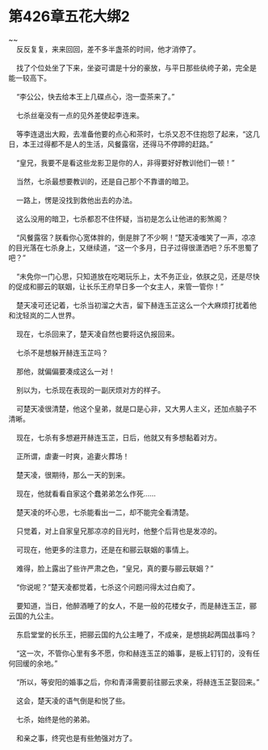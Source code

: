 # 第426章五花大绑2
~~<br>&nbsp;&nbsp;&nbsp;&nbsp;反反复复，来来回回，差不多半盏茶的时间，他才消停了。<br><br>&nbsp;&nbsp;&nbsp;&nbsp;找了个位处坐了下来，坐姿可谓是十分的豪放，与平日那些纨绔子弟，完全是能一较高下。<br><br>&nbsp;&nbsp;&nbsp;&nbsp;“李公公，快去给本王上几碟点心，泡一壶茶来了。”<br><br>&nbsp;&nbsp;&nbsp;&nbsp;七杀丝毫没有一点的见外差使起李连来。<br><br>&nbsp;&nbsp;&nbsp;&nbsp;等李连退出大殿，去准备他要的点心和茶时，七杀又忍不住抱怨了起来，“这几日，本王过得都不是人的生活，风餐露宿，还得马不停蹄的赶路。”<br><br>&nbsp;&nbsp;&nbsp;&nbsp;“皇兄，我要不是看这些龙影卫是你的人，非得要好好教训他们一顿！”<br><br>&nbsp;&nbsp;&nbsp;&nbsp;当然，七杀最想要教训的，还是自己那个不靠谱的暗卫。<br><br>&nbsp;&nbsp;&nbsp;&nbsp;一路上，愣是没找到救他出去的办法。<br><br>&nbsp;&nbsp;&nbsp;&nbsp;这么没用的暗卫，七杀都忍不住怀疑，当初是怎么让他进的影煞阁？<br><br>&nbsp;&nbsp;&nbsp;&nbsp;“风餐露宿？朕看你心宽体胖的，倒是胖了不少啊！”楚天凌嗤笑了一声，凉凉的目光落在七杀身上，又继续道，“这一个多月，日子过得很潇洒吧？乐不思蜀了吧？”<br><br>&nbsp;&nbsp;&nbsp;&nbsp;“未免你一门心思，只知道放在吃喝玩乐上，太不务正业，依朕之见，还是尽快的促成和郦云的联姻，让长乐王府早日多一个女主人，来管一管你！”<br><br>&nbsp;&nbsp;&nbsp;&nbsp;楚天凌可还记着，七杀当初溜之大吉，留下赫连玉芷这么一个大麻烦打扰着他和沈轻岚的二人世界。<br><br>&nbsp;&nbsp;&nbsp;&nbsp;现在，七杀回来了，楚天凌自然也要将这仇报回来。<br><br>&nbsp;&nbsp;&nbsp;&nbsp;七杀不是想躲开赫连玉芷吗？<br><br>&nbsp;&nbsp;&nbsp;&nbsp;那他，就偏偏要凑成这么一对！<br><br>&nbsp;&nbsp;&nbsp;&nbsp;别以为，七杀现在表现的一副厌烦对方的样子。<br><br>&nbsp;&nbsp;&nbsp;&nbsp;可楚天凌很清楚，他这个皇弟，就是口是心非，又大男人主义，还加点脑子不清晰。<br><br>&nbsp;&nbsp;&nbsp;&nbsp;现在，七杀有多想避开赫连玉芷，日后，他就又有多想黏着对方。<br><br>&nbsp;&nbsp;&nbsp;&nbsp;正所谓，虐妻一时爽，追妻火葬场！<br><br>&nbsp;&nbsp;&nbsp;&nbsp;楚天凌，很期待，那么一天的到来。<br><br>&nbsp;&nbsp;&nbsp;&nbsp;现在，他就看看自家这个蠢弟弟怎么作死……<br><br>&nbsp;&nbsp;&nbsp;&nbsp;楚天凌的坏心思，七杀能看出一二，却不能完全看清楚。<br><br>&nbsp;&nbsp;&nbsp;&nbsp;只觉着，对上自家皇兄那凉凉的目光时，他整个后背也是发凉的。<br><br>&nbsp;&nbsp;&nbsp;&nbsp;可现在，他更多的注意力，还是在和郦云联姻的事情上。<br><br>&nbsp;&nbsp;&nbsp;&nbsp;难得，脸上露出了些许严肃之色，“皇兄，真的要与郦云联姻？”<br><br>&nbsp;&nbsp;&nbsp;&nbsp;“你说呢？”楚天凌都觉着，七杀这个问题问得太过白痴了。<br><br>&nbsp;&nbsp;&nbsp;&nbsp;要知道，当日，他醉酒睡了的女人，不是一般的花楼女子，而是赫连玉芷，郦云国的九公主。<br><br>&nbsp;&nbsp;&nbsp;&nbsp;东启堂堂的长乐王，把郦云国的九公主睡了，不成亲，是想挑起两国战事吗？<br><br>&nbsp;&nbsp;&nbsp;&nbsp;“这一次，不管你心里有多不愿，你和赫连玉芷的婚事，是板上钉钉的，没有任何回缓的余地。”<br><br>&nbsp;&nbsp;&nbsp;&nbsp;“所以，等安阳的婚事之后，你和青泽需要前往郦云求亲，将赫连玉芷娶回来。”<br><br>&nbsp;&nbsp;&nbsp;&nbsp;这会，楚天凌的语气倒是和悦了些。<br><br>&nbsp;&nbsp;&nbsp;&nbsp;七杀，始终是他的弟弟。<br><br>&nbsp;&nbsp;&nbsp;&nbsp;和亲之事，终究也是有些勉强对方了。<br><br>
                    

<script>_fwqdsqadxfw()</script>
<div><script>_dfwf1dw();</script></div>
<div><script>_dfwf1agdw();</script></div>
                